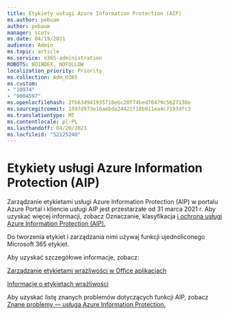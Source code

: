 ```yaml
---
title: Etykiety usługi Azure Information Protection (AIP)
ms.author: pebuam
author: pebaum
manager: scotv
ms.date: 04/19/2021
audience: Admin
ms.topic: article
ms.service: o365-administration
ROBOTS: NOINDEX, NOFOLLOW
localization_priority: Priority
ms.collection: Adm_O365
ms.custom:
- "10974"
- "9004597"
ms.openlocfilehash: 2fb63d941935710ebc20f74bed70479c5627130e
ms.sourcegitcommit: 1597d973e16aebda24421f18b911ea4c7197dfc3
ms.translationtype: MT
ms.contentlocale: pl-PL
ms.lasthandoff: 04/20/2021
ms.locfileid: "52125240"
---
```

# <a name="azure-information-protection-aip-labels"></a>Etykiety usługi Azure Information Protection (AIP)

Zarządzanie etykietami usługi Azure Information Protection (AIP) w portalu Azure Portal i kliencie usługi AIP jest przestarzałe od 31 marca 2021 r. Aby uzyskać więcej informacji, zobacz Oznaczanie, klasyfikacja [i ochrona usługi Azure Information Protection (AIP).](https://docs.microsoft.com/azure/information-protection/aip-classification-and-protection)

Do tworzenia etykiet i zarządzania nimi używaj funkcji ujednoliconego Microsoft 365 etykiet. 

Aby uzyskać szczegółowe informacje, zobacz:

[Zarządzanie etykietami wrażliwości w Office aplikacjach](https://docs.microsoft.com/microsoft-365/compliance/sensitivity-labels-office-apps)

[Informacje o etykietach wrażliwości](https://docs.microsoft.com/microsoft-365/compliance/sensitivity-labels)

Aby uzyskać listę znanych problemów dotyczących funkcji AIP, zobacz [Znane problemy — usługa Azure Information Protection.](https://docs.microsoft.com/azure/information-protection/known-issues)